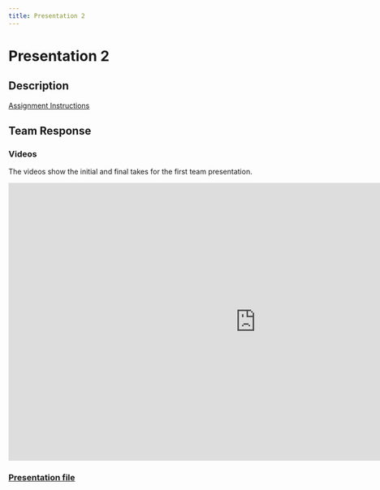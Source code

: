 ```yaml
---
title: Presentation 2
---
```


# Presentation 2

## Description
[Assignment Instructions](https://egr557.github.io/assignments/presentation-II.html)

## Team Response
### Videos
The videos show the initial and final takes for the first team presentation.

<iframe width="974" height="548" src="https://www.youtube.com/embed/WqxZr-pha3U" title="YouTube video player" frameborder="0" allow="accelerometer; autoplay; clipboard-write; encrypted-media; gyroscope; picture-in-picture" allowfullscreen></iframe>

### [Presentation file](/PDF/Presentation2.pdf)
